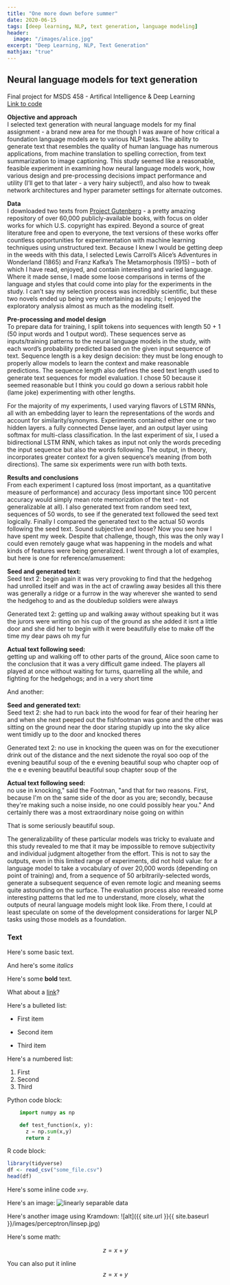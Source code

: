 ```yaml
---
title: "One more down before summer"
date: 2020-06-15
tags: [deep learning, NLP, text generation, language modeling]
header:
  image: "/images/alice.jpg"
excerpt: "Deep Learning, NLP, Text Generation"
mathjax: "true"
---
```


## Neural language models for text generation
Final project for MSDS 458 - Artifical Intelligence & Deep Learning<br>
[Link to code](https://github.com/clboetticher/DeepLearning)

**Objective and approach**<br>
I selected text generation with neural language models for my final assignment - a brand new area for me though I was aware of how critical a foundation language models are to various NLP tasks. The ability to generate text that resembles the quality of human language has numerous applications, from machine translation to spelling correction, from text summarization to image captioning. This study seemed like a reasonable, feasible experiment in examining how neural language models work, how various design and pre-processing decisions impact performance and utility (I’ll get to that later - a very hairy subject!), and also how to tweak network architectures and hyper parameter settings for alternate outcomes.

**Data**<br>
I downloaded two texts from [Project Gutenberg](https://gutenberg.org) - a pretty amazing repository of over 60,000 publicly-available books, with focus on older works for which U.S. copyright has expired. Beyond a source of great literature free and open to everyone, the text versions of these works offer countless opportunities for experimentation with machine learning techniques using unstructured text. Because I knew I would be getting deep in the weeds with this data, I selected Lewis Carroll’s Alice’s Adventures in Wonderland (1865) and Franz Kafka’s The Metamorphosis (1915) – both of which I have read, enjoyed, and contain interesting and varied language. Where it made sense, I made some loose comparisons in terms of the language and styles that could come into play for the experiments in the study. I can’t say my selection process was incredibly scientific, but these two novels ended up being very entertaining as inputs; I enjoyed the exploratory analysis almost as much as the modeling itself.<br>

**Pre-processing and model design**<br>
To prepare data for training, I split tokens into sequences with length 50 + 1 (50 input words and 1 output word). These sequences serve as inputs/training patterns to the neural language models in the study, with each word’s probability predicted based on the given input sequence of text. Sequence length is a key design decision: they must be long enough to properly allow models to learn the context and make reasonable predictions. The sequence length also defines the seed text length used to generate text sequences for model evaluation. I chose 50 because it seemed reasonable but I think you could go down a serious rabbit hole (lame joke) experimenting with other lengths.<br>

For the majority of my experiments, I used varying flavors of LSTM RNNs, all with an embedding layer to learn the representations of the words and account for similarity/synonyms. Experiments contained either one or two hidden layers. a fully connected Dense layer, and an output layer using softmax for multi-class classification. In the last experiment of six, I used a bidirectional LSTM RNN, which takes as input not only the words preceding the input sequence but also the words following. The output, in theory, incorporates greater context for a given sequence’s meaning (from both directions). The same six experiments were run with both texts.<br>

**Results and conclusions**<br>
From each experiment I captured loss (most important, as a quantitative measure of performance) and accuracy (less important since 100 percent accuracy would simply mean rote memorization of the text - not generalizable at all). I also generated text from random seed text, sequences of 50 words, to see if the generated text followed the seed text logically. Finally I compared the generated text to the actual 50 words following the seed text. Sound subjective and loose? Now you see how I have spent my week. Despite that challenge, though, this was the only way I could even remotely gauge what was happening in the models and what kinds of features were being generalized. I went through a lot of examples, but here is one for reference/amusement:<br>

**Seed and generated text:**<br>
Seed text 2: begin again it was very provoking to find that the hedgehog had unrolled itself and was in the act of crawling away besides all this there was generally a ridge or a furrow in the way wherever she wanted to send the hedgehog to and as the doubledup soldiers were always<br>

Generated text 2: getting up and walking away without speaking but it was the jurors were writing on his cup of the ground as she added it isnt a little door and she did her to begin with it were beautifully else to make off the time my dear paws oh my fur<br>

**Actual text following seed:**<br>
getting up and walking off to other parts of the ground, Alice soon came
to the conclusion that it was a very difficult game indeed. The players all played at once without waiting for turns, quarrelling all the while, and fighting for the hedgehogs; and in a very short time<br>

And another:<br>

**Seed and generated text:**<br>
Seed text 2: she had to run back into the wood for fear of their hearing her and when she next peeped out the fishfootman was gone and the other was sitting on the ground near the door staring stupidly up into the sky alice went timidly up to the door and knocked theres<br>

Generated text 2: no use in knocking the queen was on for the executioner drink out of the distance and the next sidenote the royal soo oop of the evening beautiful soup of the e evening beautiful soup who chapter oop of the e e evening beautiful beautiful soup chapter soup of the<br>

**Actual text following seed:**<br>
no use in knocking," said the Footman, "and that for two reasons. First, because I'm on the same side of the door as you are; secondly, because they're making such a noise inside, no one could possibly hear you." And certainly there was a most extraordinary noise going on within<br>

That is some seriously beautiful soup.<br>

The generalizability of these particular models was tricky to evaluate and this study revealed to me that it may be impossible to remove subjectivity and individual judgment altogether from the effort. This is not to say the outputs, even in this limited range of experiments, did not hold value: for a language model to take a vocabulary of over 20,000 words (depending on point of training) and, from a sequence of 50 arbitrarily-selected words, generate a subsequent sequence of even remote logic and meaning seems quite astounding on the surface. The evaluation process also revealed some interesting patterns that led me to understand, more closely, what the outputs of neural language models might look like. From there, I could at least speculate on some of the development considerations for larger NLP tasks using those models as a foundation.








### Text

Here's some basic text.

And here's some *italics*

Here's some **bold** text.

What about a [link](https://github.com/dataoptimal)?

Here's a bulleted list:
* First item
+ Second item
- Third item

Here's a numbered list:
1. First
2. Second
3. Third

Python code block:
```python
    import numpy as np

    def test_function(x, y):
      z = np.sum(x,y)
      return z
```

R code block:
```r
library(tidyverse)
df <- read_csv("some_file.csv")
head(df)
```

Here's some inline code `x+y`.

Here's an image:
<img src="{{ site.url }}{{ site.baseurl }}/images/perceptron/linsep.jpg" alt="linearly separable data">

Here's another image using Kramdown:
![alt]({{ site.url }}{{ site.baseurl }}/images/perceptron/linsep.jpg)

Here's some math:

$$z=x+y$$

You can also put it inline $$z=x+y$$
